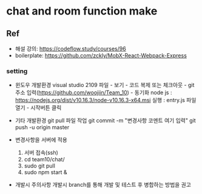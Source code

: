 # chat and room function make



## Ref
- 해설 강의: https://codeflow.study/courses/96
- boilerplate: https://github.com/zckly/MobX-React-Webpack-Express

### setting
- 윈도우 개발환경
	visual studio 2109
		파일 - 보기 - 코드 복제 또는 체크아웃 - git주소 입력(https://github.com/woojiin/Team_10) - 동기화
	node js : https://nodejs.org/dist/v10.16.3/node-v10.16.3-x64.msi
	실행 : entry.js 파일 열기 - 시작버튼 클릭

- 기타 개발환경
	git pull
	파일 작업
	git commit -m "변경사항 코멘트 여기 입력"
	git push -u origin master

- 변경사항을 서버에 적용
	1. 서버 접속(ssh)
	2. cd team10/chat/
	3. sudo git pull
	4. sudo npm start &

- 개발시 주의사항
	개발시 branch를 통해 개발 및 테스트 후 병합하는 방법을 권고